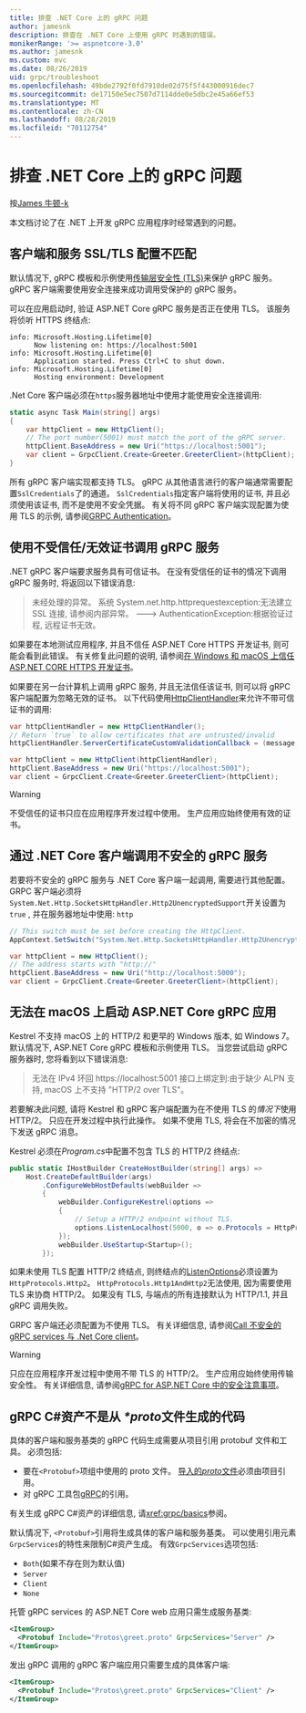 ```yaml
---
title: 排查 .NET Core 上的 gRPC 问题
author: jamesnk
description: 排查在 .NET Core 上使用 gRPC 时遇到的错误。
monikerRange: '>= aspnetcore-3.0'
ms.author: jamesnk
ms.custom: mvc
ms.date: 08/26/2019
uid: grpc/troubleshoot
ms.openlocfilehash: 49bde2792f0fd7910de02d75f5f443000916dec7
ms.sourcegitcommit: de17150e5ec7507d7114dde0e5dbc2e45a66ef53
ms.translationtype: MT
ms.contentlocale: zh-CN
ms.lasthandoff: 08/28/2019
ms.locfileid: "70112754"
---
```

# <a name="troubleshoot-grpc-on-net-core"></a>排查 .NET Core 上的 gRPC 问题

按[James 牛顿-k](https://twitter.com/jamesnk)

本文档讨论了在 .NET 上开发 gRPC 应用程序时经常遇到的问题。

## <a name="mismatch-between-client-and-service-ssltls-configuration"></a>客户端和服务 SSL/TLS 配置不匹配

默认情况下, gRPC 模板和示例使用[传输层安全性 (TLS)](https://tools.ietf.org/html/rfc5246)来保护 gRPC 服务。 gRPC 客户端需要使用安全连接来成功调用受保护的 gRPC 服务。

可以在应用启动时, 验证 ASP.NET Core gRPC 服务是否正在使用 TLS。 该服务将侦听 HTTPS 终结点:

```
info: Microsoft.Hosting.Lifetime[0]
      Now listening on: https://localhost:5001
info: Microsoft.Hosting.Lifetime[0]
      Application started. Press Ctrl+C to shut down.
info: Microsoft.Hosting.Lifetime[0]
      Hosting environment: Development
```

.Net Core 客户端必须在`https`服务器地址中使用才能使用安全连接调用:

```csharp
static async Task Main(string[] args)
{
    var httpClient = new HttpClient();
    // The port number(5001) must match the port of the gRPC server.
    httpClient.BaseAddress = new Uri("https://localhost:5001");
    var client = GrpcClient.Create<Greeter.GreeterClient>(httpClient);
}
```

所有 gRPC 客户端实现都支持 TLS。 gRPC 从其他语言进行的客户端通常需要配置`SslCredentials`了的通道。 `SslCredentials`指定客户端将使用的证书, 并且必须使用该证书, 而不是使用不安全凭据。 有关将不同 gRPC 客户端实现配置为使用 TLS 的示例, 请参阅[GRPC Authentication](https://www.grpc.io/docs/guides/auth/)。

## <a name="call-a-grpc-service-with-an-untrustedinvalid-certificate"></a>使用不受信任/无效证书调用 gRPC 服务

.NET gRPC 客户端要求服务具有可信证书。 在没有受信任的证书的情况下调用 gRPC 服务时, 将返回以下错误消息:

> 未经处理的异常。 系统 System.net.http.httprequestexception:无法建立 SSL 连接, 请参阅内部异常。
> ---> AuthenticationException:根据验证过程, 远程证书无效。

如果要在本地测试应用程序, 并且不信任 ASP.NET Core HTTPS 开发证书, 则可能会看到此错误。 有关修复此问题的说明, 请参阅[在 Windows 和 macOS 上信任 ASP.NET CORE HTTPS 开发证书](xref:security/enforcing-ssl#trust-the-aspnet-core-https-development-certificate-on-windows-and-macos)。

如果要在另一台计算机上调用 gRPC 服务, 并且无法信任该证书, 则可以将 gRPC 客户端配置为忽略无效的证书。 以下代码使用[HttpClientHandler](/dotnet/api/system.net.http.httpclienthandler.servercertificatecustomvalidationcallback)来允许不带可信证书的调用:

```csharp
var httpClientHandler = new HttpClientHandler();
// Return `true` to allow certificates that are untrusted/invalid
httpClientHandler.ServerCertificateCustomValidationCallback = (message, cert, chain, errors) => true;

var httpClient = new HttpClient(httpClientHandler);
httpClient.BaseAddress = new Uri("https://localhost:5001");
var client = GrpcClient.Create<Greeter.GreeterClient>(httpClient);
```

> [!WARNING]
> 不受信任的证书只应在应用程序开发过程中使用。 生产应用应始终使用有效的证书。

## <a name="call-insecure-grpc-services-with-net-core-client"></a>通过 .NET Core 客户端调用不安全的 gRPC 服务

若要将不安全的 gRPC 服务与 .NET Core 客户端一起调用, 需要进行其他配置。 GRPC 客户端必须将`System.Net.Http.SocketsHttpHandler.Http2UnencryptedSupport`开关设置为`true` , 并在服务器地址中使用: `http`

```csharp
// This switch must be set before creating the HttpClient.
AppContext.SetSwitch("System.Net.Http.SocketsHttpHandler.Http2UnencryptedSupport", true);

var httpClient = new HttpClient();
// The address starts with "http://"
httpClient.BaseAddress = new Uri("http://localhost:5000");
var client = GrpcClient.Create<Greeter.GreeterClient>(httpClient);
```

## <a name="unable-to-start-aspnet-core-grpc-app-on-macos"></a>无法在 macOS 上启动 ASP.NET Core gRPC 应用

Kestrel 不支持 macOS 上的 HTTP/2 和更早的 Windows 版本, 如 Windows 7。 默认情况下, ASP.NET Core gRPC 模板和示例使用 TLS。 当您尝试启动 gRPC 服务器时, 您将看到以下错误消息:

> 无法在 IPv4 环回 https://localhost:5001 接口上绑定到:由于缺少 ALPN 支持, macOS 上不支持 "HTTP/2 over TLS"。

若要解决此问题, 请将 Kestrel 和 gRPC 客户端配置为在不使用 TLS 的*情况下*使用 HTTP/2。 只应在开发过程中执行此操作。 如果不使用 TLS, 将会在不加密的情况下发送 gRPC 消息。

Kestrel 必须在*Program.cs*中配置不包含 TLS 的 HTTP/2 终结点:

```csharp
public static IHostBuilder CreateHostBuilder(string[] args) =>
    Host.CreateDefaultBuilder(args)
        .ConfigureWebHostDefaults(webBuilder =>
        {
            webBuilder.ConfigureKestrel(options =>
            {
                // Setup a HTTP/2 endpoint without TLS.
                options.ListenLocalhost(5000, o => o.Protocols = HttpProtocols.Http2);
            });
            webBuilder.UseStartup<Startup>();
        });
```

如果未使用 TLS 配置 HTTP/2 终结点, 则终结点的[ListenOptions](xref:fundamentals/servers/kestrel#listenoptionsprotocols)必须设置为`HttpProtocols.Http2`。 `HttpProtocols.Http1AndHttp2`无法使用, 因为需要使用 TLS 来协商 HTTP/2。 如果没有 TLS, 与端点的所有连接默认为 HTTP/1.1, 并且 gRPC 调用失败。

GRPC 客户端还必须配置为不使用 TLS。 有关详细信息, 请参阅[Call 不安全的 gRPC services 与 .Net Core client](#call-insecure-grpc-services-with-net-core-client)。

> [!WARNING]
> 只应在应用程序开发过程中使用不带 TLS 的 HTTP/2。 生产应用应始终使用传输安全性。 有关详细信息, 请参阅[gRPC for ASP.NET Core 中的安全注意事项](xref:grpc/security#transport-security)。

## <a name="grpc-c-assets-are-not-code-generated-from-proto-files"></a>gRPC C#资产不是从 *\*proto*文件生成的代码

具体的客户端和服务基类的 gRPC 代码生成需要从项目引用 protobuf 文件和工具。 必须包括:

* 要在`<Protobuf>`项组中使用的 proto 文件。 [导入的*proto*文件](https://developers.google.com/protocol-buffers/docs/proto3#importing-definitions)必须由项目引用。
* 对 gRPC 工具包[gRPC](https://www.nuget.org/packages/Grpc.Tools/)的引用。

有关生成 gRPC C#资产的详细信息, 请<xref:grpc/basics>参阅。

默认情况下, `<Protobuf>`引用将生成具体的客户端和服务基类。 可以使用引用元素`GrpcServices`的特性来限制C#资产生成。 有效`GrpcServices`选项包括:

* `Both`(如果不存在则为默认值)
* `Server`
* `Client`
* `None`

托管 gRPC services 的 ASP.NET Core web 应用只需生成服务基类:

```xml
<ItemGroup>
  <Protobuf Include="Protos\greet.proto" GrpcServices="Server" />
</ItemGroup>
```

发出 gRPC 调用的 gRPC 客户端应用只需要生成的具体客户端:

```xml
<ItemGroup>
  <Protobuf Include="Protos\greet.proto" GrpcServices="Client" />
</ItemGroup>
```
